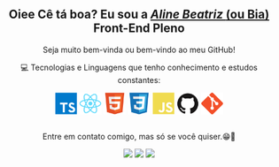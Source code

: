 <div>
   <h2 align="center">Oiee Cê tá boa? Eu sou a <a href="https://www.linkedin.com/in/alineleite53/"><i>Aline Beatriz </i>(ou Bia)</a> Front-End Pleno</h2>
  <p align="center">Seja muito bem-vinda ou bem-vindo ao meu GitHub!</p>
</div>

<div align="center" valign="top">
 <p>💻 Tecnologias e Linguagens que tenho conhecimento e estudos constantes: </p>
 
   <img align="center" alt="Js" height="40" width="40" src="https://raw.githubusercontent.com/devicons/devicon/master/icons/typescript/typescript-plain.svg">
   <img align="center" alt="React" height="40" width="40" src="https://raw.githubusercontent.com/devicons/devicon/master/icons/react/react-original.svg">
    <img align="center" alt="HTML" height="40" width="40" src="https://raw.githubusercontent.com/devicons/devicon/master/icons/html5/html5-original.svg">
   <img align="center" alt="CSS" height="40" width="40" src="https://raw.githubusercontent.com/devicons/devicon/master/icons/css3/css3-original.svg">
   <img align="center" alt="Js" height="40" width="40" src="https://raw.githubusercontent.com/devicons/devicon/master/icons/javascript/javascript-plain.svg">
   <img align="center" alt="github" height="40" width="40" src="https://raw.githubusercontent.com/devicons/devicon/master/icons/github/github-original.svg">
   <img align="center" alt="git" height="40" width="40" src="https://raw.githubusercontent.com/devicons/devicon/master/icons/git/git-original.svg">
   <i class="devicon-redux-original"></i>
</div>

<br>
 
<div align="center"> 
 <p align="center">Entre em contato comigo, mas só se você quiser.😁📲</p>
 <a href="https://www.instagram.com/_beatrizny/" target="_blank">
 <img src="https://img.shields.io/badge/-Instagram-%23E4405F?style=for-the-badge&logo=instagram&logoColor=white" target="_blank"></a>
 <a href="https://www.linkedin.com/in/alinecoelho53/" target="_blank">
 <img src="https://img.shields.io/badge/-LinkedIn-%230077B5?style=for-the-badge&logo=linkedin&logoColor=white" target="_blank"></a>
 <a href="mailto:ali.beatriz070@gmail.com">
 <img src="https://img.shields.io/badge/-Gmail-%23333?style=for-the-badge&logo=gmail&logoColor=white" target="_blank"></a></a>
</div>


